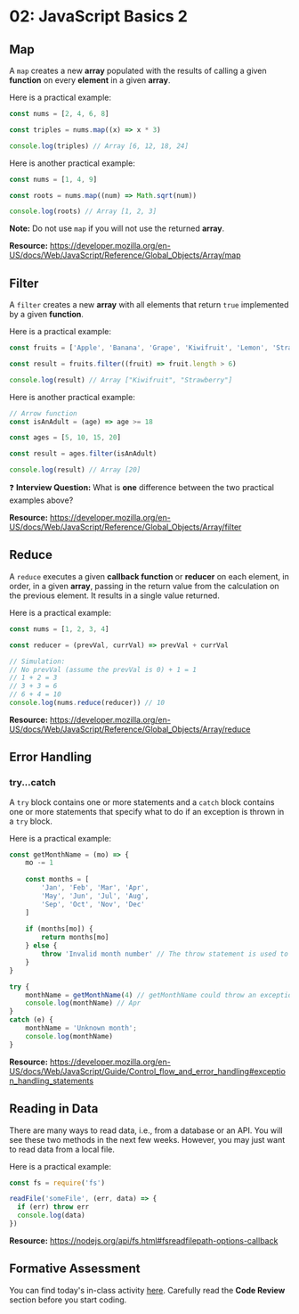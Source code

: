 # 02: JavaScript Basics 2

## Map

A `map` creates a new **array** populated with the results of calling a given **function** on every **element** in a given **array**.

Here is a practical example:

```javascript
const nums = [2, 4, 6, 8]

const triples = nums.map((x) => x * 3)

console.log(triples) // Array [6, 12, 18, 24]
```

Here is another practical example:

```javascript
const nums = [1, 4, 9]

const roots = nums.map((num) => Math.sqrt(num))

console.log(roots) // Array [1, 2, 3]
```

**Note:** Do not use `map` if you will not use the returned **array**.

**Resource:** <https://developer.mozilla.org/en-US/docs/Web/JavaScript/Reference/Global_Objects/Array/map>

## Filter

A `filter` creates a new **array** with all elements that return `true` implemented by a given **function**.

Here is a practical example:

```javascript
const fruits = ['Apple', 'Banana', 'Grape', 'Kiwifruit', 'Lemon', 'Strawberry']

const result = fruits.filter((fruit) => fruit.length > 6)

console.log(result) // Array ["Kiwifruit", "Strawberry"]
```

Here is another practical example:

```javascript
// Arrow function
const isAnAdult = (age) => age >= 18

const ages = [5, 10, 15, 20]

const result = ages.filter(isAnAdult)

console.log(result) // Array [20]
```

:question: **Interview Question:** What is **one** difference between the two practical examples above?

**Resource:** <https://developer.mozilla.org/en-US/docs/Web/JavaScript/Reference/Global_Objects/Array/filter>

## Reduce

A `reduce` executes a given **callback function** or **reducer** on each element, in order, in a given **array**, passing in the return value from the calculation on the previous element. It results in a single value returned.

Here is a practical example:

```javascript
const nums = [1, 2, 3, 4]

const reducer = (prevVal, currVal) => prevVal + currVal

// Simulation: 
// No prevVal (assume the prevVal is 0) + 1 = 1 
// 1 + 2 = 3
// 3 + 3 = 6
// 6 + 4 = 10
console.log(nums.reduce(reducer)) // 10
```

**Resource:** <https://developer.mozilla.org/en-US/docs/Web/JavaScript/Reference/Global_Objects/Array/reduce>

## Error Handling

### try...catch

A `try` block contains one or more statements and a `catch` block contains one or more statements that specify what to do if an exception is thrown in a `try` block.

Here is a practical example:

```javascript
const getMonthName = (mo) => {
    mo -= 1
    
    const months = [
        'Jan', 'Feb', 'Mar', 'Apr', 
        'May', 'Jun', 'Jul', 'Aug', 
        'Sep', 'Oct', 'Nov', 'Dec'
    ]
    
    if (months[mo]) {
        return months[mo]
    } else {
        throw 'Invalid month number' // The throw statement is used to throw an exception
    }
}

try { 
    monthName = getMonthName(4) // getMonthName could throw an exception
    console.log(monthName) // Apr
}
catch (e) {
    monthName = 'Unknown month';
    console.log(monthName)
}
```

**Resource:** <https://developer.mozilla.org/en-US/docs/Web/JavaScript/Guide/Control_flow_and_error_handling#exception_handling_statements>

## Reading in Data

There are many ways to read data, i.e., from a database or an API. You will see these two methods in the next few weeks. However, you may just want to read data from a local file.

Here is a practical example:

```javascript
const fs = require('fs')

readFile('someFile', (err, data) => {
  if (err) throw err
  console.log(data)
})
```

**Resource:** <https://nodejs.org/api/fs.html#fsreadfilepath-options-callback>

## Formative Assessment

You can find today's in-class activity [here](https://github.com/otago-polytechnic-bit-courses/ID607001-intro-app-dev-concepts/blob/master/in-class-activities/in-class-activity-es6-basics-2.pdf). Carefully read the **Code Review** section before you start coding.